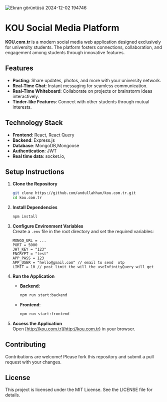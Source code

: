 ![Ekran görüntüsü 2024-12-02 194746](https://github.com/user-attachments/assets/b4eca543-33ab-45bb-8b8c-eb98c128c28b)

# KOU Social Media Platform


**KOU.com.tr** is a modern social media web application designed exclusively for university students. The platform fosters connections, collaboration, and engagement among students through innovative features.

## Features

- **Posting**: Share updates, photos, and more with your university network.
- **Real-Time Chat**: Instant messaging for seamless communication.
- **Real-Time Whiteboard**: Collaborate on projects or brainstorm ideas interactively.
- **Tinder-like Features**: Connect with other students through mutual interests.

## Technology Stack

- **Frontend**: React, React Query
- **Backend**: Express.js
- **Database**: MongoDB,Mongoose
- **Authentication**: JWT
- **Real time data**: socket.io,
## Setup Instructions

1. **Clone the Repository**  
   ```bash
   git clone https://github.com/andullahhan/kou.com.tr.git
   cd kou.com.tr
   ```

2. **Install Dependencies**  
   ```bash
   npm install
   ```

3. **Configure Environment Variables**  
   Create a `.env` file in the root directory and set the required variables:
   ```
   MONGO_URL = ...
   PORT = 5000
   JWT_KEY = "123"
   ENCRYPT = "test"
   APP_PASS = 123 
   APP_USER = "hello@gmail.com" // email to send  otp 
   LIMIT = 10 // post limit the will the useInfinityQuery will get
   ```

4. **Run the Application**  
   - **Backend**:  
     ```bash
     npm run start:backend
     ```
   - **Frontend**:  
     ```bash
     npm run start:frontend
     ```

5. **Access the Application**  
   Open [http://kou.com.tr](http://kou.com.tr) in your browser.

## Contributing

Contributions are welcome! Please fork this repository and submit a pull request with your changes.

## License

This project is licensed under the MIT License. See the LICENSE file for details.
